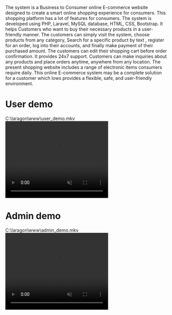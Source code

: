 The system is a Business to Consumer online E-commerce website designed to create a smart online shopping experience for consumers. This shopping platform has a lot of features for consumers. The system is developed using PHP, Laravel,  MySQL database, HTML, CSS, Bootstrap. It helps Customers who want to buy their necessary products in a user-friendly manner. The customers can simply visit the system, choose products from any category, Search for a specific product by text , register for an order, log into their accounts, and finally make payment of their purchased amount. The customers can edit their shopping cart before order confirmation. It provides 24x7 support. Customers can make inquiries about any products and place orders anytime, anywhere from any location. The present shopping website includes a range of electronic items 
consumers require daily. This online E-commerce system may be a complete solution for a customer which lows provides a flexible, safe, and user-friendly environment.

<h1>User demo</h1>
C:\laragon\www\user_demo.mkv
<video width="320" height="240" autoplay muted>
<source src="user_demo.mkv" type="video/mkv">
</video>

<h1>Admin demo</h1>
C:\laragon\www\admin_demo.mkv

<video width="320" height="240" autoplay muted>
<source src="admin_demo.mkv" type="video/mkv">
</video>
